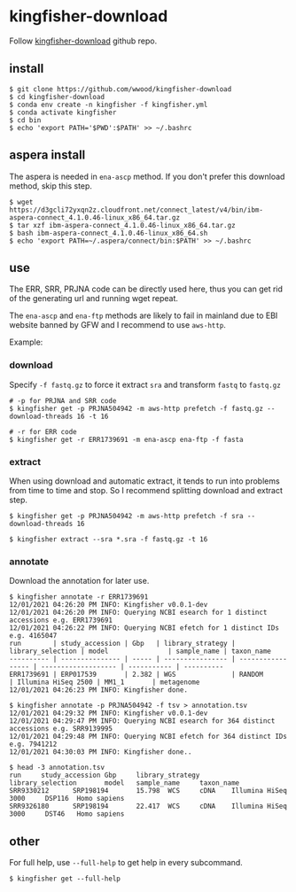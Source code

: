 # kingfisher-download

Follow [kingfisher-download](https://github.com/wwood/kingfisher-download) github repo.

## install

```
$ git clone https://github.com/wwood/kingfisher-download
$ cd kingfisher-download
$ conda env create -n kingfisher -f kingfisher.yml
$ conda activate kingfisher
$ cd bin
$ echo 'export PATH='$PWD':$PATH' >> ~/.bashrc
```

## aspera install
The aspera is needed in `ena-ascp` method. If you don't prefer this download method, skip this step.
```
$ wget https://d3gcli72yxqn2z.cloudfront.net/connect_latest/v4/bin/ibm-aspera-connect_4.1.0.46-linux_x86_64.tar.gz
$ tar xzf ibm-aspera-connect_4.1.0.46-linux_x86_64.tar.gz
$ bash ibm-aspera-connect_4.1.0.46-linux_x86_64.sh
$ echo 'export PATH=~/.aspera/connect/bin:$PATH' >> ~/.bashrc
```

## use

The ERR, SRR, PRJNA code can be directly used here, thus you can get rid of the generating url and running wget repeat.

The `ena-ascp` and `ena-ftp` methods are likely to fail in mainland due to EBI website banned by GFW and I recommend to use `aws-http`.

Example:

### download

Specify `-f fastq.gz` to force it extract `sra` and transform `fastq` to `fastq.gz`
```
# -p for PRJNA and SRR code
$ kingfisher get -p PRJNA504942 -m aws-http prefetch -f fastq.gz --download-threads 16 -t 16

# -r for ERR code
$ kingfisher get -r ERR1739691 -m ena-ascp ena-ftp -f fasta
```

### extract

When using download and automatic extract, it tends to run into problems from time to time and stop. So I recommend splitting download and extract step.

```
$ kingfisher get -p PRJNA504942 -m aws-http prefetch -f sra --download-threads 16

$ kingfisher extract --sra *.sra -f fastq.gz -t 16
```

### annotate
Download the annotation for later use.

```
$ kingfisher annotate -r ERR1739691
12/01/2021 04:26:20 PM INFO: Kingfisher v0.0.1-dev
12/01/2021 04:26:20 PM INFO: Querying NCBI esearch for 1 distinct accessions e.g. ERR1739691
12/01/2021 04:26:22 PM INFO: Querying NCBI efetch for 1 distinct IDs e.g. 4165047
run        | study_accession | Gbp   | library_strategy | library_selection | model               | sample_name | taxon_name
---------- | --------------- | ----- | ---------------- | ----------------- | ------------------- | ----------- | ----------
ERR1739691 | ERP017539       | 2.382 | WGS              | RANDOM            | Illumina HiSeq 2500 | MM1_1       | metagenome
12/01/2021 04:26:23 PM INFO: Kingfisher done.

$ kingfisher annotate -p PRJNA504942 -f tsv > annotation.tsv
12/01/2021 04:29:32 PM INFO: Kingfisher v0.0.1-dev
12/01/2021 04:29:47 PM INFO: Querying NCBI esearch for 364 distinct accessions e.g. SRR9139995
12/01/2021 04:29:48 PM INFO: Querying NCBI efetch for 364 distinct IDs e.g. 7941212
12/01/2021 04:30:03 PM INFO: Kingfisher done..

$ head -3 annotation.tsv
run     study_accession Gbp     library_strategy        library_selection       model   sample_name     taxon_name
SRR9330212      SRP198194       15.798  WCS     cDNA    Illumina HiSeq 3000     DSP116  Homo sapiens
SRR9326180      SRP198194       22.417  WCS     cDNA    Illumina HiSeq 3000     DST46   Homo sapiens
```


## other
For full help, use `--full-help` to get help in every subcommand.

```
$ kingfisher get --full-help
```